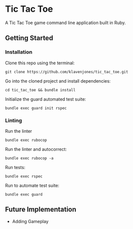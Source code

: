 # Tic Tac Toe

A Tic Tac Toe game command line application built in Ruby. 
## Getting Started
### Installation

Clone this repo using the terminal:

````
git clone https://github.com/klavenjones/tic_tac_toe.git
````

Go into the cloned project and install dependencies:

````
cd tic_tac_toe && bundle install
````

Initialize the guard automated test suite:

````
bundle exec guard init rspec
````

### Linting

Run the linter

````
bundle exec rubocop
````

Run the linter and autocorrect: 

````
bundle exec rubocop -a
````

Run tests:

````
bundle exec rspec
````

Run to automate test suite:

````
bundle exec guard
````

## Future Implementation
- Adding Gameplay